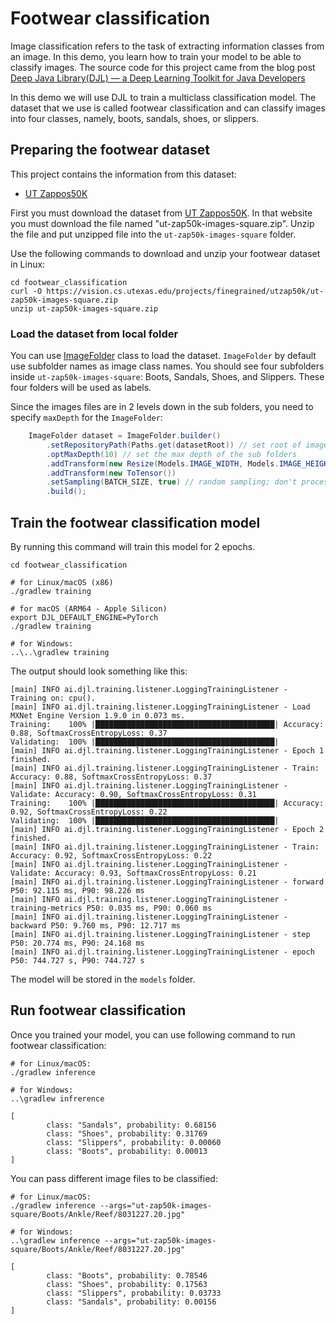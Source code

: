 # Footwear classification

Image classification refers to the task of extracting information classes from an image. In this demo, you learn how
to train your model to be able to classify images. The source code for this project came from the blog post
[Deep Java Library(DJL) — a Deep Learning Toolkit for Java Developers](https://towardsdatascience.com/deep-java-library-djl-a-deep-learning-toolkit-for-java-developers-55d5a45bca7e)

In this demo we will use DJL to train a multiclass classification model. The dataset that we use is called
footwear classification and can classify images into four classes, namely, boots, sandals, shoes, or slippers.

## Preparing the footwear dataset

This project contains the information from this dataset:
- [UT Zappos50K](http://vision.cs.utexas.edu/projects/finegrained/utzap50k/)

First you must download the dataset from [UT Zappos50K](http://vision.cs.utexas.edu/projects/finegrained/utzap50k/). In
that website you must download the file named "ut-zap50k-images-square.zip". Unzip the file and put unzipped file
into the `ut-zap50k-images-square` folder.

Use the following commands to download and unzip your footwear dataset in Linux:

```shell
cd footwear_classification
curl -O https://vision.cs.utexas.edu/projects/finegrained/utzap50k/ut-zap50k-images-square.zip
unzip ut-zap50k-images-square.zip
```

### Load the dataset from local folder

You can use [ImageFolder](https://javadoc.io/doc/ai.djl/basicdataset/latest/ai/djl/basicdataset/cv/classification/ImageFolder.html) class to load the dataset.
`ImageFolder` by default use subfolder names as image class names. You should see four subfolders inside
`ut-zap50k-images-square`: Boots, Sandals, Shoes, and Slippers. These four folders will be used as labels.

Since the images files are in 2 levels down in the sub folders, you need to specify `maxDepth` for
the `ImageFolder`:

```java
    ImageFolder dataset = ImageFolder.builder()
        .setRepositoryPath(Paths.get(datasetRoot)) // set root of image folder
        .optMaxDepth(10) // set the max depth of the sub folders
        .addTransform(new Resize(Models.IMAGE_WIDTH, Models.IMAGE_HEIGHT))
        .addTransform(new ToTensor())
        .setSampling(BATCH_SIZE, true) // random sampling; don't process the data in order
        .build();
```

## Train the footwear classification model

By running this command will train this model for 2 epochs.

```shell
cd footwear_classification

# for Linux/macOS (x86)
./gradlew training

# for macOS (ARM64 - Apple Silicon)
export DJL_DEFAULT_ENGINE=PyTorch
./gradlew training

# for Windows:
..\..\gradlew training
```

The output should look something like this:

```
[main] INFO ai.djl.training.listener.LoggingTrainingListener - Training on: cpu().
[main] INFO ai.djl.training.listener.LoggingTrainingListener - Load MXNet Engine Version 1.9.0 in 0.073 ms.
Training:    100% |████████████████████████████████████████| Accuracy: 0.88, SoftmaxCrossEntropyLoss: 0.37
Validating:  100% |████████████████████████████████████████|
[main] INFO ai.djl.training.listener.LoggingTrainingListener - Epoch 1 finished.
[main] INFO ai.djl.training.listener.LoggingTrainingListener - Train: Accuracy: 0.88, SoftmaxCrossEntropyLoss: 0.37
[main] INFO ai.djl.training.listener.LoggingTrainingListener - Validate: Accuracy: 0.90, SoftmaxCrossEntropyLoss: 0.31
Training:    100% |████████████████████████████████████████| Accuracy: 0.92, SoftmaxCrossEntropyLoss: 0.22
Validating:  100% |████████████████████████████████████████|
[main] INFO ai.djl.training.listener.LoggingTrainingListener - Epoch 2 finished.
[main] INFO ai.djl.training.listener.LoggingTrainingListener - Train: Accuracy: 0.92, SoftmaxCrossEntropyLoss: 0.22
[main] INFO ai.djl.training.listener.LoggingTrainingListener - Validate: Accuracy: 0.93, SoftmaxCrossEntropyLoss: 0.21
[main] INFO ai.djl.training.listener.LoggingTrainingListener - forward P50: 92.115 ms, P90: 98.226 ms
[main] INFO ai.djl.training.listener.LoggingTrainingListener - training-metrics P50: 0.035 ms, P90: 0.060 ms
[main] INFO ai.djl.training.listener.LoggingTrainingListener - backward P50: 9.760 ms, P90: 12.717 ms
[main] INFO ai.djl.training.listener.LoggingTrainingListener - step P50: 20.774 ms, P90: 24.168 ms
[main] INFO ai.djl.training.listener.LoggingTrainingListener - epoch P50: 744.727 s, P90: 744.727 s
```
The model will be stored in the  `models` folder.

## Run footwear classification

Once you trained your model, you can use following command to run footwear classification:

```shell
# for Linux/macOS:
./gradlew inference

# for Windows:
..\gradlew infrerence

[
        class: "Sandals", probability: 0.68156
        class: "Shoes", probability: 0.31769
        class: "Slippers", probability: 0.00060
        class: "Boots", probability: 0.00013
]
```

You can pass different image files to be classified:
```shell
# for Linux/macOS:
./gradlew inference --args="ut-zap50k-images-square/Boots/Ankle/Reef/8031227.20.jpg"

# for Windows:
..\gradlew inference --args="ut-zap50k-images-square/Boots/Ankle/Reef/8031227.20.jpg"

[
        class: "Boots", probability: 0.78546
        class: "Shoes", probability: 0.17563
        class: "Slippers", probability: 0.03733
        class: "Sandals", probability: 0.00156
]
```
